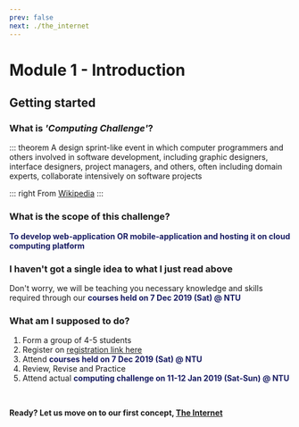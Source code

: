 ```yaml
---
prev: false
next: ./the_internet
---
```


# Module 1 - Introduction

## Getting started

### What is *'Computing Challenge'*?

::: theorem
A design sprint-like event in which computer programmers and others involved in software development, including graphic designers, interface designers, project managers, and others, often including domain experts, collaborate intensively on software projects

::: right
From [Wikipedia](https://en.wikipedia.org/wiki/Hackathon)
:::

### What is the scope of this challenge?

**<span style='color:#181C62'>To develop web-application OR mobile-application and hosting it on cloud computing platform</span>**

### I haven't got a single idea to what I just read above

Don't worry, we will be teaching you necessary knowledge and skills required through our **<span style='color:#181C62'>courses held on  7 Dec 2019 (Sat) @ NTU</span>**

### What am I supposed to do?

1. Form a group of 4-5 students
2. Register on [registration link here](./#)
3. Attend **<span style='color:#181C62'>courses held on  7 Dec 2019 (Sat) @ NTU</span>**
4. Review, Revise and Practice
5. Attend actual **<span style='color:#181C62'>computing challenge on 11-12 Jan 2019 (Sat-Sun) @ NTU</span>**

<br>

**Ready? Let us move on to our first concept, [The Internet](./the_internet.md)**